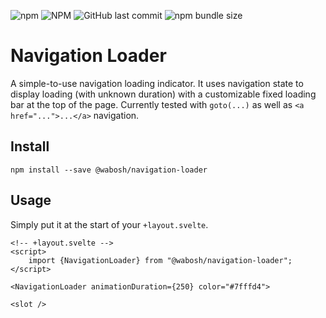 ![npm](https://img.shields.io/npm/v/@wabosh/navigation-loader)
![NPM](https://img.shields.io/npm/l/@wabosh/navigation-loader)
![GitHub last commit](https://img.shields.io/github/last-commit/wabosh/navigation-loader)
![npm bundle size](https://img.shields.io/bundlephobia/min/@wabosh/navigation-loader@latest)

# Navigation Loader

A simple-to-use navigation loading indicator.
It uses navigation state to display loading (with unknown duration) with a customizable fixed loading bar at the top of the page.
Currently tested with `goto(...)` as well as `<a href="...">...</a>` navigation.

## Install

```
npm install --save @wabosh/navigation-loader
```

## Usage

Simply put it at the start of your `+layout.svelte`.

```svelte
<!-- +layout.svelte -->
<script>
    import {NavigationLoader} from "@wabosh/navigation-loader";
</script>

<NavigationLoader animationDuration={250} color="#7fffd4">

<slot />
```
